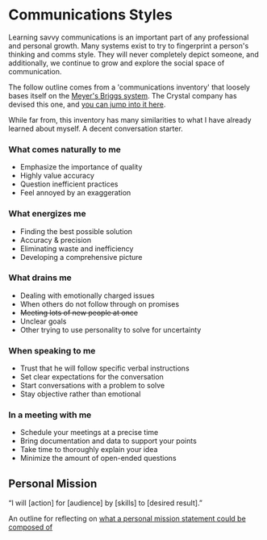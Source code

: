 # Communications Styles

Learning savvy communications is an important part of any professional and personal growth.  Many systems exist to try to fingerprint a person's thinking and comms style.  They will never completely depict someone, and additionally, we continue to grow and explore the social space of communication.

The follow outline comes from a 'communications inventory' that loosely bases itself on the [Meyer's Briggs system](https://en.wikipedia.org/wiki/Myers–Briggs_Type_Indicator).  The Crystal company has devised this one, and [you can jump into it here](https://crys.io/s/FwN044).

While far from, this inventory has many similarities to what I have already learned about myself.  A decent conversation starter. 

### What comes naturally to me
* Emphasize the importance of quality
* Highly value accuracy
* Question inefficient practices
* Feel annoyed by an exaggeration

### What energizes me
* Finding the best possible solution
* Accuracy & precision
* Eliminating waste and inefficiency
* Developing a comprehensive picture

### What drains me
* Dealing with emotionally charged issues
* When others do not follow through on promises
* ~~Meeting lots of new people at once~~
* Unclear goals
* Other trying to use personality to solve for uncertainty

### When speaking to me
* Trust that he will follow specific verbal instructions
* Set clear expectations for the conversation
* Start conversations with a problem to solve
* Stay objective rather than emotional

### In a meeting with me
* Schedule your meetings at a precise time
* Bring documentation and data to support your points
* Take time to thoroughly explain your idea
* Minimize the amount of open-ended questions


## Personal Mission 

“I will [action] for [audience] by [skills] to [desired result].”

An outline for reflecting on [what a personal mission statement could be composed of](https://www.indeed.com/career-advice/career-development/personal-mission-statement-examples)

